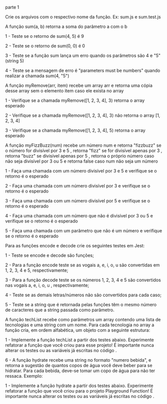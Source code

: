parte 1


Crie os arquivos com o respectivo nome da função. Ex: sum.js e sum.test.js

A função sum(a, b) retorna a soma do parâmetro a com o b


1 - Teste se o retorno de sum(4, 5) é 9

2 - Teste se o retorno de sum(0, 0) é 0

3 - Teste se a função sum lança um erro quando os parâmetros são 4 e
 "5" (string 5)

4 - Teste se a mensagem de erro é "parameters must be numbers" quando realizar a chamada sum(4, "5")


A função myRemove(arr, item) recebe um array arr e retorna uma cópia desse array sem o elemento item caso ele exista no array


1 - Verifique se a chamada myRemove([1, 2, 3, 4], 3) retorna o array esperado


2 - Verifique se a chamada myRemove([1, 2, 3, 4], 3) não retorna o array [1, 2, 3, 4]


3 - Verifique se a chamada myRemove([1, 2, 3, 4], 5) retorna o array esperado



A função myFizzBuzz(num) recebe um número num e retorna "fizzbuzz" se o número for divisível por 3 e 5 , retorna "fizz" se for divisível apenas por 3 , retorna "buzz" se divisível apenas por 5 , retorna o próprio número caso não seja divisível por 3 ou 5 e retorna false caso num não seja um número


1 - Faça uma chamada com um número divisível por 3 e 5 e verifique se o retorno é o esperado


2 - Faça uma chamada com um número divisível por 3 e verifique se o retorno é o esperado


3 - Faça uma chamada com um número divisível por 5 e verifique se o retorno é o esperado


4 - Faça uma chamada com um número que não é divisível por 3 ou 5 e verifique se o retorno é o esperado


5 - Faça uma chamada com um parâmetro que não é um número e verifique se o retorno é o esperado


Para as funções encode e decode crie os seguintes testes em Jest:


1 - Teste se encode e decode são funções;


2 - Para a função encode teste se as vogais a, e, i, o, u são convertidas em 1, 2, 3, 4 e 5, respectivamente;


3 - Para a função decode teste se os números 1, 2, 3, 4 e 5 são convertidos nas vogais a, e, i, o, u , respectivamente;


4 - Teste se as demais letras/números não são convertidos para cada caso;


5 - Teste se a string que é retornada pelas funções têm o mesmo número de caracteres que a string passada como parâmetro.


A função techList recebe como parâmetros um array contendo uma lista de tecnologias e uma string com um nome. Para cada tecnologia no array a função cria, em ordem alfabética, um objeto com a seguinte estrutura:


1 - Implemente a função techList a partir dos testes abaixo. Experimente refatorar a função que você criou para esse projeto! É importante nunca alterar os testes ou as variáveis já escritas no código .


6 - A função hydrate recebe uma string no formato "numero bebida", e retorna a sugestão de quantos copos de água você deve beber para se hidratar. Para cada bebida, deve-se tomar um copo de água para não ter ressaca. Exemplo:

1 - Implemente a função hydrate a partir dos testes abaixo. Experimente refatorar a função que você criou para o projeto Playground Function! É importante nunca alterar os testes ou as variáveis já escritas no código .




